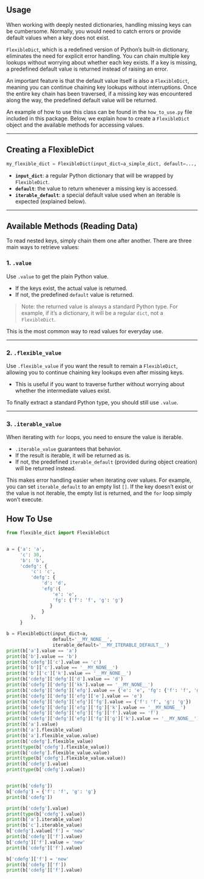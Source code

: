 ## Usage

When working with deeply nested dictionaries, handling missing keys can be cumbersome. Normally, you would need to catch errors or provide default values when a key does not exist.  

`FlexibleDict`, which is a redefined version of Python’s built-in dictionary, eliminates the need for explicit error handling. You can chain multiple key lookups without worrying about whether each key exists. If a key is missing, a predefined default value is returned instead of raising an error.  

An important feature is that the default value itself is also a `FlexibleDict`, meaning you can continue chaining key lookups without interruptions. Once the entire key chain has been traversed, if a missing key was encountered along the way, the predefined default value will be returned.  

An example of how to use this class can be found in the `how_to_use.py` file included in this package. Below, we explain how to create a `FlexibleDict` object and the available methods for accessing values.

---

## Creating a FlexibleDict

```python
my_flexible_dict = FlexibleDict(input_dict=a_simple_dict, default=..., iterable_default=...)
```

- **`input_dict`**: a regular Python dictionary that will be wrapped by `FlexibleDict`.  
- **`default`**: the value to return whenever a missing key is accessed.  
- **`iterable_default`**: a special default value used when an iterable is expected (explained below).  

---

## Available Methods (Reading Data)

To read nested keys, simply chain them one after another. There are three main ways to retrieve values:

### 1. `.value`
Use `.value` to get the plain Python value.  
- If the keys exist, the actual value is returned.  
- If not, the predefined `default` value is returned.  

> Note: the returned value is always a standard Python type. For example, if it’s a dictionary, it will be a regular `dict`, not a `FlexibleDict`.  

This is the most common way to read values for everyday use.

---

### 2. `.flexible_value`
Use `.flexible_value` if you want the result to remain a `FlexibleDict`, allowing you to continue chaining key lookups even after missing keys.  
- This is useful if you want to traverse further without worrying about whether the intermediate values exist.  

To finally extract a standard Python type, you should still use `.value`.

---

### 3. `.iterable_value`
When iterating with `for` loops, you need to ensure the value is iterable.  
- `.iterable_value` guarantees that behavior.  
- If the result is iterable, it will be returned as is.  
- If not, the predefined `iterable_default` (provided during object creation) will be returned instead.  

This makes error handling easier when iterating over values. For example, you can set `iterable_default` to an empty list `[]`. If the key doesn’t exist or the value is not iterable, the empty list is returned, and the `for` loop simply won’t execute.  


## How To Use
```python
from flexible_dict import FlexibleDict


a = {'a': 'a',
     'c': 30,
     'b': 'b',
     'cdefg': {
         'c': 'c',
         'defg': {
             'd': 'd',
             'efg':{
                 'e': 'e',
                 'fg': {'f': 'f', 'g': 'g'}
                }
             }
         },
     }

b = FlexibleDict(input_dict=a,
                 default='__MY_NONE__',
                 iterable_default='__MY_ITERABLE_DEFAULT__')
print(b['a'].value == 'a')
print(b['b'].value == 'b')
print(b['cdefg']['c'].value == 'c')
print(b['b']['c'].value == '__MY_NONE__')
print(b['b']['c']['k'].value == '__MY_NONE__')
print(b['cdefg']['defg']['d'].value == 'd')
print(b['cdefg']['defg']['kk'].value == '__MY_NONE__')
print(b['cdefg']['defg']['efg'].value == {'e': 'e', 'fg': {'f': 'f', 'g': 'g'}})
print(b['cdefg']['defg']['efg']['e'].value == 'e')
print(b['cdefg']['defg']['efg']['fg'].value == {'f': 'f', 'g': 'g'})
print(b['cdefg']['defg']['efg']['fg']['k'].value == '__MY_NONE__')
print(b['cdefg']['defg']['efg']['fg']['f'].value == 'f')
print(b['cdefg']['defg']['efg']['fg']['g']['k'].value == '__MY_NONE__')
print(b['a'].value)
print(b['a'].flexible_value)
print(b['a'].flexible_value.value)
print(b['cdefg'].flexible_value)
print(type(b['cdefg'].flexible_value))
print(b['cdefg'].flexible_value.value)
print(type(b['cdefg'].flexible_value.value))
print(b['cdefg'].value)
print(type(b['cdefg'].value))


print(b['cdefg'])
b['cdefg'] = {'f': 'f', 'g': 'g'}
print(b['cdefg'])

print(b['cdefg'].value)
print(type(b['cdefg'].value))
print(b['a'].iterable_value)
print(b['c'].iterable_value)
b['cdefg'].value['f'] = 'new'
print(b['cdefg']['f'].value)
b['cdefg']['f'].value = 'new'
print(b['cdefg']['f'].value)

b['cdefg']['f'] = 'new'
print(b['cdefg']['f'])
print(b['cdefg']['f'].value)
```